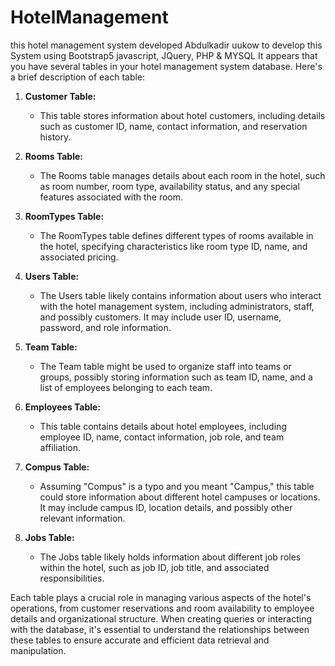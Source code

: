 ﻿# HotelManagement
this hotel management system developed Abdulkadir uukow to develop this System using Bootstrap5 javascript, JQuery, PHP & MYSQL
It appears that you have several tables in your hotel management system database. Here's a brief description of each table:

1. **Customer Table:**
   - This table stores information about hotel customers, including details such as customer ID, name, contact information, and reservation history.

2. **Rooms Table:**
   - The Rooms table manages details about each room in the hotel, such as room number, room type, availability status, and any special features associated with the room.

3. **RoomTypes Table:**
   - The RoomTypes table defines different types of rooms available in the hotel, specifying characteristics like room type ID, name, and associated pricing.

4. **Users Table:**
   - The Users table likely contains information about users who interact with the hotel management system, including administrators, staff, and possibly customers. It may include user ID, username, password, and role information.

5. **Team Table:**
   - The Team table might be used to organize staff into teams or groups, possibly storing information such as team ID, name, and a list of employees belonging to each team.

6. **Employees Table:**
   - This table contains details about hotel employees, including employee ID, name, contact information, job role, and team affiliation.

7. **Compus Table:**
   - Assuming "Compus" is a typo and you meant "Campus," this table could store information about different hotel campuses or locations. It may include campus ID, location details, and possibly other relevant information.

8. **Jobs Table:**
   - The Jobs table likely holds information about different job roles within the hotel, such as job ID, job title, and associated responsibilities.

Each table plays a crucial role in managing various aspects of the hotel's operations, from customer reservations and room availability to employee details and organizational structure. When creating queries or interacting with the database, it's essential to understand the relationships between these tables to ensure accurate and efficient data retrieval and manipulation.
